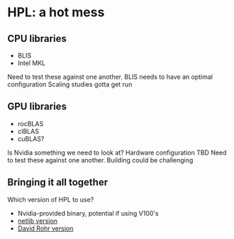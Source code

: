 # HPL: a hot mess

## CPU libraries
 - BLIS
 - Intel MKL

Need to test these against one another.
BLIS needs to have an optimal configuration
Scaling studies gotta get run


## GPU libraries
 - rocBLAS
 - clBLAS
 - cuBLAS?

Is Nvidia something we need to look at? Hardware configuration TBD
Need to test these against one another.
Building could be challenging


## Bringing it all together
Which version of HPL to use?
 - Nvidia-provided binary, potential if using V100's
 - [netlib version](http://www.netlib.org/benchmark/hpl/)
 - [David Rohr version](https://github.com/davidrohr/hpl-gpu/wiki)



